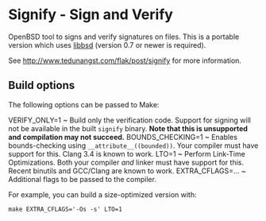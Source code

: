 # Signify - Sign and Verify

OpenBSD tool to signs and verify signatures on files. This is a portable
version which uses [libbsd](http://libbsd.freedesktop.org/wiki/) (version
0.7 or newer is required).

See http://www.tedunangst.com/flak/post/signify for more information.

## Build options

The following options can be passed to Make:

VERIFY_ONLY=1
  ~ Build only the verification code. Support for signing will not
    be available in the built `signify` binary. **Note that this is
    unsupported and compilation may not succeed.**
BOUNDS_CHECKING=1
  ~ Enables bounds-checking using `__attribute__((bounded))`. Your
    compiler must have support for this. Clang 3.4 is known to work.
LTO=1
  ~ Perform Link-Time Optimizations. Both your compiler *and* linker
    must have support for this. Recent binutils and GCC/Clang are
    known to work.
EXTRA_CFLAGS=…
  ~ Additional flags to be passed to the compiler.

For example, you can build a size-optimized version with:

    make EXTRA_CFLAGS='-Os -s' LTO=1
